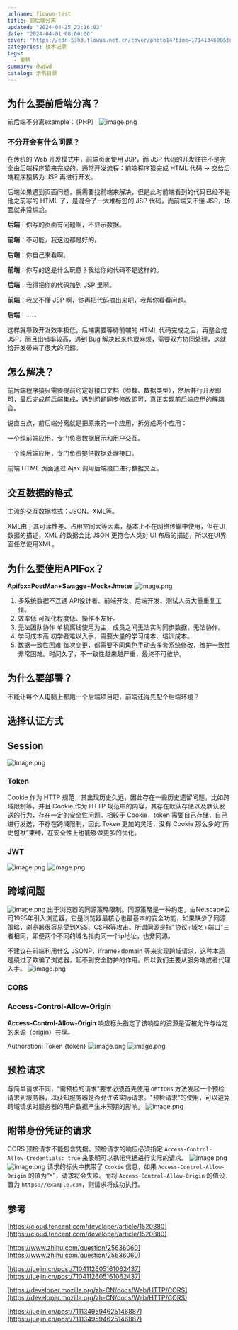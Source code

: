 ```yaml
---
urlname: flowus-test
title: 前后端分离
updated: "2024-04-25 23:16:03"
date: "2024-04-01 08:00:00"
cover: "https://cdn-53h3.flowus.net.cn/cover/photo14?time=1714134600&token=20bc22984da41786aba2ea56239aceaf&role=free"
categories: 技术记录
tags:
  - 爱特
summary: dwdwd
catalog: 示例目录
---
```


## 为什么要前后端分离？

前后端不分离example：（PHP）
![image.png](https://image.1874.cool/elog-docs-images/ea685764cc7f25164d3cf24304b585de.png)

### 不分开会有什么问题？

在传统的 Web 开发模式中，前端页面使用 JSP，而 JSP 代码的开发往往不是完全由后端程序猿来完成的。通常开发流程：前端程序猿完成 HTML 代码 → 交给后端程序猿转为 JSP 再进行开发。

后端如果遇到页面问题，就需要找前端来解决，但是此时前端看到的代码已经不是他之前写的 HTML 了，是混合了一大堆标签的 JSP 代码，而前端又不懂 JSP，场面就非常尴尬。

**后端**：你写的页面有问题啊，不显示数据。

**前端**：不可能，我这边都是好的。

**后端**：你自己来看啊。

**前端**：你写的这是什么玩意？我给你的代码不是这样的。

**后端**：我得把你的代码加到 JSP 里啊。

**前端**：我又不懂 JSP 啊，你再把代码摘出来吧，我帮你看看问题。

**后端**：......

这样就导致开发效率极低，后端需要等待前端的 HTML 代码完成之后，再整合成 JSP，而且出错率较高，遇到 Bug 解决起来也很麻烦，需要双方协同处理，这就给开发带来了很大的问题。

## 怎么解决？

前后端程序猿只需要提前约定好接口文档（参数、数据类型），然后并行开发即可，最后完成前后端集成，遇到问题同步修改即可，真正实现前后端应用的解耦合。

说直白点，前后端分离就是把原来的一个应用，拆分成两个应用：

一个纯前端应用，专门负责数据展示和用户交互。

一个纯后端应用，专门负责提供数据处理接口。

前端 HTML 页面通过 Ajax 调用后端接口进行数据交互。

## 交互数据的格式

主流的交互数据格式：JSON、XML等。

XML由于其可读性差、占用空间大等因素，基本上不在网络传输中使用，但在UI数据的描述，XML 的数据会比 JSON 更符合人类对 UI 布局的描述，所以在UI界面任然使用XML。

## 为什么要使用APIFox？

**Apifox=PostMan+Swagge+Mock+Jmeter**
![image.png](https://image.1874.cool/elog-docs-images/1fec38023ae4788497f3295247a4dca0.png)

1. 多系统数据不互通
   API设计者、前端开发、后端开发、测试人员大量重复工作。
1. 效率低
   可视化程度低、操作不友好。
1. 无法团队协作
   单机离线使用为主，成员之间无法实时同步数据，无法协作。
1. 学习成本高
   初学者难以入手，需要大量的学习成本、培训成本。
1. 数据一致性困难
   每次变更，都需要不同角色手动去多套系统修改，维护一致性非常困难。时间久了，不一致性越来越严重，最终不可维护。

## 为什么要部署？

不能让每个人电脑上都跑一个后端项目吧，前端还得先配个后端环境？

## 选择认证方式

## Session

![image.png](https://image.1874.cool/elog-docs-images/2acae2379e2712525a52cd476023309c.png)

### Token

Cookie 作为 HTTP 规范，其出现历史久远，因此存在一些历史遗留问题，比如跨域限制等，并且 Cookie 作为 HTTP 规范中的内容，其存在默认存储以及默认发送的行为，存在一定的安全性问题。相较于 Cookie，token 需要自己存储，自己进行发送，不存在跨域限制，因此 Token 更加的灵活，没有 Cookie 那么多的“历史包袱”束缚，在安全性上也能够做更多的优化。

### JWT

![image.png](https://image.1874.cool/elog-docs-images/993422b3b314f5fa9dc3e01b7295cac6.png)
![image.png](https://image.1874.cool/elog-docs-images/44c9f81ae81045c0340600dd4661c1c3.png)

## 跨域问题

![image.png](https://image.1874.cool/elog-docs-images/4872810f0b3f0d6b43b10fb99a47a184.png)
出于浏览器的同源策略限制。同源策略是一种约定，由Netscape公司1995年引入浏览器，它是浏览器最核心也最基本的安全功能，如果缺少了同源策略，浏览器很容易受到XSS、CSFR等攻击。所谓同源是指"协议+域名+端口"三者相同，即便两个不同的域名指向同一个ip地址，也非同源。

不建议在前端利用什么 JSONP，iframe+domain 等来实现跨域请求，这种本质是绕过了欺骗了浏览器，起不到安全防护的作用。所以我们主要从服务端或者代理入手。
![image.png](https://image.1874.cool/elog-docs-images/d05f6f3cf0a58afb35e6247724d109b7.png)

### CORS

### Access-Control-Allow-Origin

**Access-Control-Allow-Origin** 响应标头指定了该响应的资源是否被允许与给定的来源（origin）共享。

Authoration: Token {token}
![image.png](https://image.1874.cool/elog-docs-images/f66d4e93111da257a0f3a570f6ef7fd5.png)
![image.png](https://image.1874.cool/elog-docs-images/fcbd4fd33b60405eb45317b43932d361.png)

## 预检请求

与简单请求不同，“需预检的请求”要求必须首先使用 `OPTIONS` 方法发起一个预检请求到服务器，以获知服务器是否允许该实际请求。"预检请求“的使用，可以避免跨域请求对服务器的用户数据产生未预期的影响。
![image.png](https://image.1874.cool/elog-docs-images/cc059cdc40068cf0f53b65e804ccc6a4.png)

## 附带身份凭证的请求

CORS 预检请求不能包含凭据。预检请求的响应必须指定 `Access-Control-Allow-Credentials: true` 来表明可以携带凭据进行实际的请求。
![image.png](https://image.1874.cool/elog-docs-images/cb12f2ab650f034207b6d163cbe49e5f.png)
![image.png](https://image.1874.cool/elog-docs-images/5b7131c6ea81fd2b99cca5ceedc5667f.png)
请求的标头中携带了 `Cookie` 信息，如果 `Access-Control-Allow-Origin` 的值为“`*`”，请求将会失败。而将 `Access-Control-Allow-Origin` 的值设置为 `https://example.com`，则请求将成功执行。

## 参考

[https://cloud.tencent.com/developer/article/1520380](https://cloud.tencent.com/developer/article/1520380)

[https://www.zhihu.com/question/25636060](https://www.zhihu.com/question/25636060)

[https://juejin.cn/post/7104112605161062437](https://juejin.cn/post/7104112605161062437)

[https://developer.mozilla.org/zh-CN/docs/Web/HTTP/CORS](https://developer.mozilla.org/zh-CN/docs/Web/HTTP/CORS)

[https://juejin.cn/post/7111349594625146887](https://juejin.cn/post/7111349594625146887)
